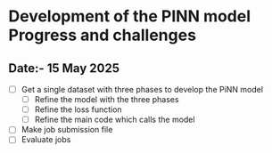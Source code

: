 # Development of the PINN model Progress and challenges

## Date:- 15 May 2025

- [ ] Get a single dataset with three phases to develop the PiNN model
  - [ ] Refine the model with the three phases
  - [ ] Refine the loss function
  - [ ] Refine the main code which calls the model
- [ ] Make job submission file
- [ ] Evaluate jobs